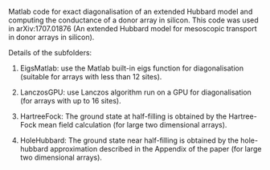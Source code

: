 Matlab code for exact diagonalisation of an extended Hubbard model and computing the conductance of a donor array in silicon. This code was used in arXiv:1707.01876 (An extended Hubbard model for mesoscopic transport in donor arrays in silicon).

Details of the subfolders:

1. EigsMatlab: use the Matlab built-in eigs function for diagonalisation (suitable for arrays with less than 12 sites).

2. LanczosGPU: use Lanczos algorithm run on a GPU for diagonalisation (for arrays with up to 16 sites).

3. HartreeFock: The ground state at half-filling is obtained by the Hartree-Fock mean field calculation (for large two dimensional arrays).

4. HoleHubbard: The ground state near half-filling is obtained by the hole-hubbard approximation described in the Appendix of the paper (for large two dimensional arrays).
